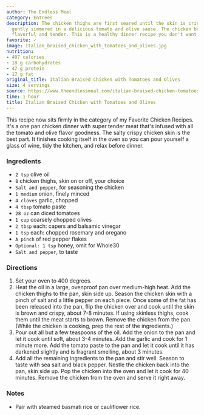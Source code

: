 ```yaml
---
author: The Endless Meal
category: Entrees
description: The chicken thighs are first seared until the skin is crispy then they're
  gently simmered in a delicious tomato and olive sauce. The chicken becomes super
  flavorful and tender. This is a healthy dinner recipe you don't want to miss.
favorite: ✓
image: italian_braised_chicken_with_tomatoes_and_olives.jpg
nutrition:
- 407 calories
- 18 g carbohydrates
- 47 g protein
- 17 g fat
original_title: Italian Braised Chicken with Tomatoes and Olives
size: 4 servings
source: https://www.theendlessmeal.com/italian-braised-chicken-tomatoes-olives/
time: 1 hour
title: Italian Braised Chicken with Tomatoes and Olives
---
```

This recipe now sits firmly in the category of my Favorite Chicken Recipes. It's a one pan chicken dinner with super tender meat that's infused with all the tomato and olive flavor goodness. The salty crispy chicken skin is the best part. It finishes cooking itself in the oven so you can pour yourself a glass of wine, tidy the kitchen, and relax before dinner.

### Ingredients

* `2 tsp` olive oil
* `8` chicken thighs, skin on or off, your choice
* `Salt and pepper`, for seasoning the chicken
* `1 medium` onion, finely minced
* `4 cloves` garlic, chopped
* `4 tbsp` tomato paste
* `28 oz` can diced tomatoes
* `1 cup` coarsely chopped olives
* `2 tbsp` each: capers and balsamic vinegar
* `1 tsp` each: chopped rosemary and oregano
* `A pinch` of red pepper flakes
* `Optional: 1 tsp` honey, omit for Whole30
* `Salt and pepper`, to taste

### Directions

1. Set your oven to 400 degrees.
2. Heat the oil in a large, ovenproof pan over medium-high heat. Add the chicken thighs to the pan, skin side up. Season the chicken skin with a pinch of salt and a little pepper on each piece. Once some of the fat has been released into the pan, flip the chicken over and cook until the skin is brown and crispy, about 7-8 minutes. If using skinless thighs, cook them until the meat starts to brown. Remove the chicken from the pan. (While the chicken is cooking, prep the rest of the ingredients.)
3. Pour out all but a few teaspoons of the oil. Add the onion to the pan and let it cook until soft, about 3-4 minutes. Add the garlic and cook for 1 minute more. Add the tomato paste to the pan and let it cook until it has darkened slightly and is fragrant smelling, about 3 minutes.
4. Add all the remaining ingredients to the pan and stir well. Season to taste with sea salt and black pepper. Nestle the chicken back into the pan, skin side up. Pop the chicken into the oven and let it cook for 40 minutes. Remove the chicken from the oven and serve it right away.

### Notes

- Pair with steamed basmati rice or cauliflower rice.